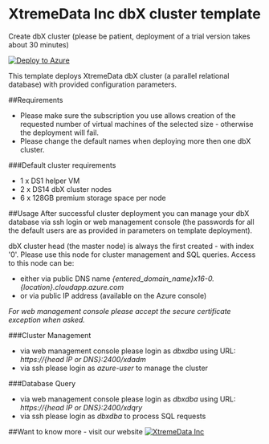 # XtremeData Inc dbX cluster template

Create dbX cluster (please be patient, deployment of a trial version takes about 30 minutes)

[![Deploy to Azure](http://azuredeploy.net/deploybutton.png)](https://portal.azure.com/#create/Microsoft.Template/uri/https%3A%2F%2Fraw.githubusercontent.com%2Fxtremedata%2Fazure-quickstart-templates%2Fmaster%2Fxtremedata-dbx-cluster-centos%2Fazuredeploy.json) 

This template deploys XtremeData dbX cluster (a parallel relational database) with provided configuration parameters.

##Requirements
*   Please make sure the subscription you use allows creation of the requested number of virtual
machines of the selected size - otherwise the deployment will fail.
*   Please change the default names when deploying more then one dbX cluster.

###Default cluster requirements
* 1 x DS1 helper VM
* 2 x DS14 dbX cluster nodes
* 6 x 128GB premium storage space per node

##Usage
After successful cluster deployment you can manage your dbX database via ssh login or
web management console (the passwords for all the default users are as provided in parameters on template deployment).

dbX cluster head (the master node) is always the first created - with index '0'. Please use this node for cluster management and SQL queries. Access to this node can be:

*   either via public DNS name *{entered_domain_name}x16-0.{location}.cloudapp.azure.com*
*   or via public IP address (available on the Azure console)


_For web management console please accept the secure certificate exception when asked._

###Cluster Management
*   via web management console please login as _dbxdba_ using URL: _https://{head IP or DNS}:2400/xdadm_
*   via ssh please login as _azure-user_ to manage the cluster

###Database Query
*   via web management console please login as _dbxdba_ using URL: _https://{head IP or DNS}:2400/xdqry_
*   via ssh please login as _dbxdba_ to process SQL requests

##Want to know more - visit our website
[![XtremeData Inc](https://raw.githubusercontent.com/xtremedata/azure-quickstart-templates/master/xtremedata-dbx-cluster-centos/XtremeDataLogo_woTag_RGB_sm.png)](http://xtremedata.com) 
